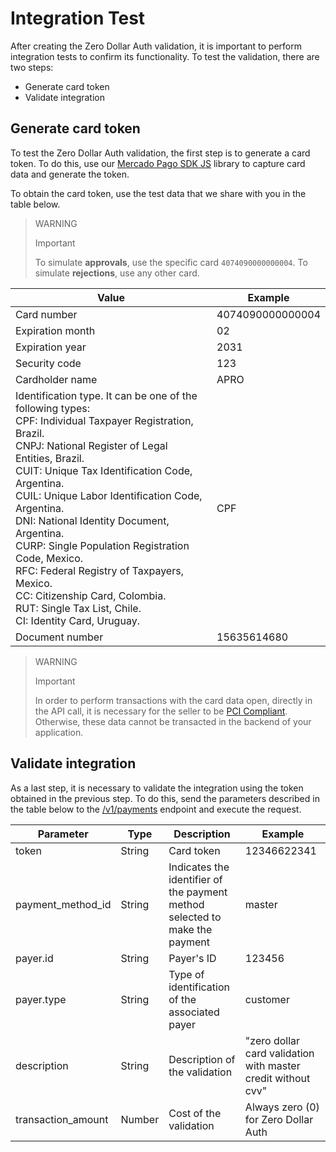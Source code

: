 # Integration Test

After creating the Zero Dollar Auth validation, it is important to perform integration tests to confirm its functionality. To test the validation, there are two steps:

* Generate card token
* Validate integration

## Generate card token

To test the Zero Dollar Auth validation, the first step is to generate a card token. To do this, use our [Mercado Pago SDK JS](/developers/en/docs/sdks-library/landing) library to capture card data and generate the token.

To obtain the card token, use the test data that we share with you in the table below.

> WARNING
>
> Important
>
> To simulate **approvals**, use the specific card `4074090000000004`. To simulate **rejections**, use any other card.

| Value | Example |
|---|---|
| Card number | 4074090000000004 |
| Expiration month | 02 |
| Expiration year | 2031 |
| Security code | 123 |
| Cardholder name | APRO |
| Identification type. It can be one of the following types:<br>CPF: Individual Taxpayer Registration, Brazil.<br>CNPJ: National Register of Legal Entities, Brazil.<br>CUIT: Unique Tax Identification Code, Argentina.<br>CUIL: Unique Labor Identification Code, Argentina.<br>DNI: National Identity Document, Argentina.<br>CURP: Single Population Registration Code, Mexico.<br>RFC: Federal Registry of Taxpayers, Mexico.<br>CC: Citizenship Card, Colombia.<br>RUT: Single Tax List, Chile.<br>CI: Identity Card, Uruguay. | CPF |
| Document number | 15635614680 |

> WARNING
>
> Important
>
> In order to perform transactions with the card data open, directly in the API call, it is necessary for the seller to be [PCI Compliant](/developers/en/docs/security/pci). Otherwise, these data cannot be transacted in the backend of your application.

## Validate integration

As a last step, it is necessary to validate the integration using the token obtained in the previous step. To do this, send the parameters described in the table below to the [/v1/payments](/developers/en/reference/payments/_payments/post) endpoint and execute the request.

| Parameter | Type | Description | Example |
|---|---|---|---|
| token | String | Card token | 12346622341 |
| payment_method_id | String | Indicates the identifier of the payment method selected to make the payment | master |
| payer.id | String | Payer's ID | 123456 |
| payer.type | String | Type of identification of the associated payer | customer |
| description | String | Description of the validation | "zero dollar card validation with master credit without cvv" |
| transaction_amount | Number | Cost of the validation | Always zero (0) for Zero Dollar Auth |
